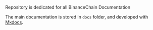 Repository is dedicated for all BinanceChain Documentation

The main documentation is stored in `docs` folder, and developed with [Mkdocs](https://www.mkdocs.org/).


